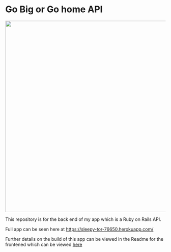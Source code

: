 # Go Big or Go home API

<p align="center">
  <img src="src/images/ss-home.png" width="600px;">
</p>

This repository is for the back end of my app which is a Ruby on Rails API.

Full app can be seen here at https://sleepy-tor-76650.herokuapp.com/

Further details on the build of this app can be viewed in the Readme for the frontened which can be viewed [here](https://github.com/hannahwynnjones/project-4-frontend)
